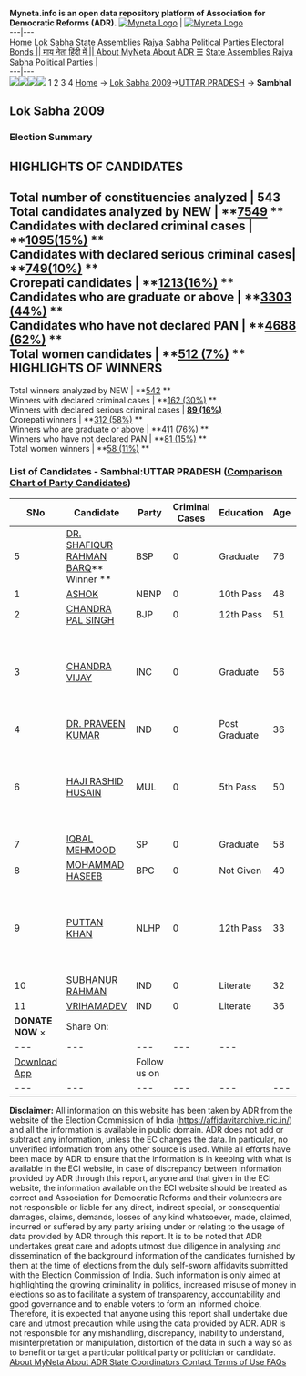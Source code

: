 **Myneta.info is an open data repository platform of Association for Democratic Reforms (ADR).**
[![Myneta Logo](https://www.myneta.info/lib/img/myneta-logo.png)](https://www.myneta.info/) | [![Myneta Logo](https://www.myneta.info/lib/img/adr-logo.png)](https://adrindia.org)  
---|---  
[Home](https://www.myneta.info/) [Lok Sabha](https://www.myneta.info/#ls "Lok Sabha") [ State Assemblies ](https://www.myneta.info/#sa "State Assemblies") [Rajya Sabha](https://www.myneta.info/#rs "Rajya Sabha") [Political Parties ](https://www.myneta.info/party "Political Parties") [ Electoral Bonds ](https://www.myneta.info/electoral_bonds "Electoral Bonds") [ || माय नेता हिंदी में || ](https://translate.google.co.in/translate?prev=hp&hl=en&js=y&u=www.myneta.info&sl=en&tl=hi&history_state0=) [ About MyNeta ](https://adrindia.org/content/about-myneta) [ About ADR ](https://adrindia.org/about-adr/who-we-are) [☰](javascript:void\(0\))
[ State Assemblies ](https://www.myneta.info/#sa "State Assemblies") [ Rajya Sabha ](https://www.myneta.info/#rs "Rajya Sabha") [ Political Parties ](https://www.myneta.info/party "Political Parties")
|   
---|---  
![](https://www.myneta.info/lib/img/banner/banner-1.png)![](https://www.myneta.info/lib/img/banner/banner-2.png)![](https://www.myneta.info/lib/img/banner/banner-3.png)![](https://www.myneta.info/lib/img/banner/banner-4.png)
1  2  3  4 
[Home](https://www.myneta.info/) → [Lok Sabha 2009](https://www.myneta.info/ls2009/)→[UTTAR PRADESH](https://www.myneta.info/ls2009/index.php?action=show_constituencies&state_id=24) → **Sambhal**
### 
## Lok Sabha 2009
###  Election Summary 
HIGHLIGHTS OF CANDIDATES  
---  
Total number of constituencies analyzed |  543   
Total candidates analyzed by NEW | **[7549](https://www.myneta.info/ls2009/index.php?action=summary&subAction=candidates_analyzed&sort=candidate#summary) **  
Candidates with declared criminal cases | **[1095(15%)](https://www.myneta.info/ls2009/index.php?action=summary&subAction=crime&sort=candidate#summary) **  
Candidates with declared serious criminal cases| **[749(10%)](https://www.myneta.info/ls2009/index.php?action=summary&subAction=serious_crime&sort=candidate#summary) **  
Crorepati candidates | **[1213(16%)](https://www.myneta.info/ls2009/index.php?action=summary&subAction=crorepati&sort=candidate#summary) **  
Candidates who are graduate or above | **[3303 (44%)](https://www.myneta.info/ls2009/index.php?action=summary&subAction=education&sort=candidate#summary) **  
Candidates who have not declared PAN | **[4688 (62%)](https://www.myneta.info/ls2009/index.php?action=summary&subAction=without_pan&sort=candidate#summary) **  
Total women candidates | **[512 (7%)](https://www.myneta.info/ls2009/index.php?action=summary&subAction=women_candidate&sort=candidate#summary) **  
HIGHLIGHTS OF WINNERS  
---  
Total winners analyzed by NEW | **[542](https://www.myneta.info/ls2009/index.php?action=summary&subAction=winner_analyzed&sort=candidate#summary) **  
Winners with declared criminal cases | **[162 (30%)](https://www.myneta.info/ls2009/index.php?action=summary&subAction=winner_crime&sort=candidate#summary) **  
Winners with declared serious criminal cases | **[89 (16%)](https://www.myneta.info/ls2009/index.php?action=summary&subAction=winner_serious_crime&sort=candidate#summary)**  
Crorepati winners | **[312 (58%)](https://www.myneta.info/ls2009/index.php?action=summary&subAction=winner_crorepati&sort=candidate#summary) **  
Winners who are graduate or above | **[411 (76%)](https://www.myneta.info/ls2009/index.php?action=summary&subAction=winner_education&sort=candidate#summary) **  
Winners who have not declared PAN | **[81 (15%)](https://www.myneta.info/ls2009/index.php?action=summary&subAction=winner_without_pan&sort=candidate#summary) **  
Total women winners | **[58 (11%)](https://www.myneta.info/ls2009/index.php?action=summary&subAction=winner_women&sort=candidate#summary) **  
### List of Candidates - Sambhal:UTTAR PRADESH ([Comparison Chart of Party Candidates](https://www.myneta.info/ls2009/comparisonchart.php?constituency_id=517))
SNo | Candidate| Party| Criminal Cases| Education| Age| Total Assets| Liabilities  
---|---|---|---|---|---|---|---  
5  | [DR. SHAFIQUR RAHMAN BARQ](https://www.myneta.info/ls2009/candidate.php?candidate_id=8073)** Winner ** | BSP | 0 | Graduate| 76 | Rs 70,59,763 ~ 70 Lacs+ | Rs 0 ~   
1  | [ASHOK](https://www.myneta.info/ls2009/candidate.php?candidate_id=8074) | NBNP | 0 | 10th Pass| 48 | Rs 20,000 ~ 20 Thou+ | Rs 0 ~   
2  | [CHANDRA PAL SINGH](https://www.myneta.info/ls2009/candidate.php?candidate_id=8071) | BJP | 0 | 12th Pass| 51 | Rs 45,23,836 ~ 45 Lacs+ | Rs 4,05,807 ~ 4 Lacs+  
3  | [CHANDRA VIJAY](https://www.myneta.info/ls2009/candidate.php?candidate_id=8072) | INC | 0 | Graduate| 56 | ![](https://myneta.info/image_v2.php?myneta_folder=ls2009&candidate_id=8072&col=ta) | ![](https://myneta.info/image_v2.php?myneta_folder=ls2009&candidate_id=8072&col=lia)  
4  | [DR. PRAVEEN KUMAR](https://www.myneta.info/ls2009/candidate.php?candidate_id=8078) | IND | 0 | Post Graduate| 36 | Rs 22,55,818 ~ 22 Lacs+ | Rs 8,70,000 ~ 8 Lacs+  
6  | [HAJI RASHID HUSAIN](https://www.myneta.info/ls2009/candidate.php?candidate_id=8077) | MUL | 0 | 5th Pass| 50 | ![](https://myneta.info/image_v2.php?myneta_folder=ls2009&candidate_id=8077&col=ta) | ![](https://myneta.info/image_v2.php?myneta_folder=ls2009&candidate_id=8077&col=lia)  
7  | [IQBAL MEHMOOD](https://www.myneta.info/ls2009/candidate.php?candidate_id=8070) | SP | 0 | Graduate| 58 | Rs 1,01,78,486 ~ 1 Crore+ | Rs 3,07,597 ~ 3 Lacs+  
8  | [MOHAMMAD HASEEB](https://www.myneta.info/ls2009/candidate.php?candidate_id=8076) | BPC | 0 | Not Given| 40 | Rs 10,000 ~ 10 Thou+ | Rs 0 ~   
9  | [PUTTAN KHAN](https://www.myneta.info/ls2009/candidate.php?candidate_id=8075) | NLHP | 0 | 12th Pass| 33 | ![](https://myneta.info/image_v2.php?myneta_folder=ls2009&candidate_id=8075&col=ta) | ![](https://myneta.info/image_v2.php?myneta_folder=ls2009&candidate_id=8075&col=lia)  
10  | [SUBHANUR RAHMAN](https://www.myneta.info/ls2009/candidate.php?candidate_id=8080) | IND | 0 | Literate| 32 | Rs 9,70,000 ~ 9 Lacs+ | Rs 2,00,000 ~ 2 Lacs+  
11  | [VRIHAMADEV](https://www.myneta.info/ls2009/candidate.php?candidate_id=8079) | IND | 0 | Literate| 36 | Rs 1,50,000 ~ 1 Lacs+ | Rs 0 ~   
|  **DONATE NOW** × |  Share On:  | [](https://api.whatsapp.com/send?text=https%3A%2F%2Fmyneta.info%2Fpunjab2022%2Findex.php%3Faction%3Dshow_constituencies%26state_id%3D19) | [](https://www.facebook.com/sharer/sharer.php?u=https%3A%2F%2Fmyneta.info%2Fpunjab2022%2Findex.php%3Faction%3Dshow_constituencies%26state_id%3D19) | [](https://twitter.com/share?url=https%3A%2F%2Fmyneta.info%2Fpunjab2022%2Findex.php%3Faction%3Dshow_constituencies%26state_id%3D19)  
---|---|---|---|---  
| [ Download App ](https://play.google.com/store/apps/details?id=com.webrosoft.myneta1&pcampaignid=pcampaignidMKT-Other-global-all-co-prtnr-py-PartBadge-Mar2515-1) | [](https://play.google.com/store/apps/details?id=com.webrosoft.myneta1&pcampaignid=pcampaignidMKT-Other-global-all-co-prtnr-py-PartBadge-Mar2515-1) |  Follow us on  | [](https://www.facebook.com/adrindia.org/) | [](https://twitter.com/adrspeaks) | [](https://groups.google.com/g/national-election-watch?hl=en&pli=1) | [](https://www.instagram.com/adrspeaks/) | [](https://www.youtube.com/user/adrspeaks) | [](https://sharechat.com/profile/adrspeaks)  
---|---|---|---|---|---|---|---|---  
**Disclaimer:** All information on this website has been taken by ADR from the website of the Election Commission of India (https://affidavitarchive.nic.in/) and all the information is available in public domain. ADR does not add or subtract any information, unless the EC changes the data. In particular, no unverified information from any other source is used. While all efforts have been made by ADR to ensure that the information is in keeping with what is available in the ECI website, in case of discrepancy between information provided by ADR through this report, anyone and that given in the ECI website, the information available on the ECI website should be treated as correct and Association for Democratic Reforms and their volunteers are not responsible or liable for any direct, indirect special, or consequential damages, claims, demands, losses of any kind whatsoever, made, claimed, incurred or suffered by any party arising under or relating to the usage of data provided by ADR through this report. It is to be noted that ADR undertakes great care and adopts utmost due diligence in analysing and dissemination of the background information of the candidates furnished by them at the time of elections from the duly self-sworn affidavits submitted with the Election Commission of India. Such information is only aimed at highlighting the growing criminality in politics, increased misuse of money in elections so as to facilitate a system of transparency, accountability and good governance and to enable voters to form an informed choice. Therefore, it is expected that anyone using this report shall undertake due care and utmost precaution while using the data provided by ADR. ADR is not responsible for any mishandling, discrepancy, inability to understand, misinterpretation or manipulation, distortion of the data in such a way so as to benefit or target a particular political party or politician or candidate. 
[ About MyNeta ](https://adrindia.org/content/about-myneta) [ About ADR ](https://adrindia.org/about-adr/who-we-are) [ State Coordinators ](https://adrindia.org/about-adr/state-coordinators) [ Contact ](https://adrindia.org/contact-us) [ Terms of Use ](https://adrindia.org/content/adr-terms-use) [ FAQs ](https://adrindia.org/content/faqs)
